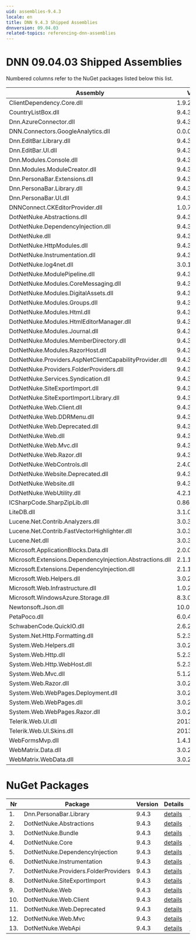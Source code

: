 ```yaml
---
uid: assemblies-9.4.3
locale: en
title: DNN 9.4.3 Shipped Assemblies
dnnversion: 09.04.03
related-topics: referencing-dnn-assemblies
---
```


# DNN 09.04.03 Shipped Assemblies

Numbered columns refer to the NuGet packages listed below this list.

|**Assembly**|**Version**|#1|#2|#3|#4|#5|#6|#7|#8|#9|#10|#11|#12|#13|
|---|---|---|---|---|---|---|---|---|---|---|---|---|---|---|
|ClientDependency.Core.dll|1.9.2.7| | | | | | | | | | | | | |
|CountryListBox.dll|9.4.3.33| | | | | | | | | | | | | |
|Dnn.AzureConnector.dll|9.4.3.33| | | | | | | | | | | | | |
|DNN.Connectors.GoogleAnalytics.dll|0.0.0.0| | | | | | | | | | | | | |
|Dnn.EditBar.Library.dll|9.4.3.33| | | | | | | | | | | | | |
|Dnn.EditBar.UI.dll|9.4.3.33| | | | | | | | | | | | | |
|Dnn.Modules.Console.dll|9.4.3.33| | | | | | | | | | | | | |
|Dnn.Modules.ModuleCreator.dll|9.4.3.33| | | | | | | | | | | | | |
|Dnn.PersonaBar.Extensions.dll|9.4.3.33| | | | | | | | | | | | | |
|Dnn.PersonaBar.Library.dll|9.4.3.33|1| | | | | | | | | | | | |
|Dnn.PersonaBar.UI.dll|9.4.3.33| | | | | | | | | | | | | |
|DNNConnect.CKEditorProvider.dll|1.0.7| | | | | | | | | | | | | |
|DotNetNuke.Abstractions.dll|9.4.3.33| |2| | | | | | | | | | | |
|DotNetNuke.DependencyInjection.dll|9.4.3.33|1| |3|4|5|6|7|8|9|10|11|12|13|
|DotNetNuke.dll|9.4.3.33|1| |3|4| |6|7|8|9|10|11|12|13|
|DotNetNuke.HttpModules.dll|9.4.3.33| | |3| | | | | | | | | | |
|DotNetNuke.Instrumentation.dll|9.4.3.33|1| |3| | |6| |8| | | | | |
|DotNetNuke.log4net.dll|3.0.1.0|1| |3| | |6| |8| | | | | |
|DotNetNuke.ModulePipeline.dll|9.4.3.33| | | | | | | | | | | | | |
|DotNetNuke.Modules.CoreMessaging.dll|9.4.3.33| | | | | | | | | | | | | |
|DotNetNuke.Modules.DigitalAssets.dll|9.4.3.33| | |3| | | | | | | | | | |
|DotNetNuke.Modules.Groups.dll|9.4.3.33| | | | | | | | | | | | | |
|DotNetNuke.Modules.Html.dll|9.4.3.33| | | | | | | | | | | | | |
|DotNetNuke.Modules.HtmlEditorManager.dll|9.4.3.33| | | | | | | | | | | | | |
|DotNetNuke.Modules.Journal.dll|9.4.3.33| | | | | | | | | | | | | |
|DotNetNuke.Modules.MemberDirectory.dll|9.4.3.33| | | | | | | | | | | | | |
|DotNetNuke.Modules.RazorHost.dll|9.4.3.33| | | | | | | | | | | | | |
|DotNetNuke.Providers.AspNetClientCapabilityProvider.dll|9.4.3.33| | | | | | | | | | | | | |
|DotNetNuke.Providers.FolderProviders.dll|9.4.3.33| | |3| | | |7| | | | | | |
|DotNetNuke.Services.Syndication.dll|9.4.3.33| | | | | | | | | | | | | |
|DotNetNuke.SiteExportImport.dll|9.4.3.33| | |3| | | | |8| | | | | |
|DotNetNuke.SiteExportImport.Library.dll|9.4.3.33| | |3| | | | |8| | | | | |
|DotNetNuke.Web.Client.dll|9.4.3.33| | |3| | | | | | |10| |12| |
|DotNetNuke.Web.DDRMenu.dll|9.4.3.33| | | | | | | | | | | | | |
|DotNetNuke.Web.Deprecated.dll|9.4.3.33| | |3| | | | | | | |11| | |
|DotNetNuke.Web.dll|9.4.3.33|1| |3| | | | |8|9| |11|12|13|
|DotNetNuke.Web.Mvc.dll|9.4.3.33| | |3| | | | | | | | |12| |
|DotNetNuke.Web.Razor.dll|9.4.3.33| | | | | | | | | | | | | |
|DotNetNuke.WebControls.dll|2.4.0.598| | |3| | | | | | | | | | |
|DotNetNuke.Website.Deprecated.dll|9.4.3.33| | | | | | | | | | | | | |
|DotNetNuke.Website.dll|9.4.3.33| | | | | | | | | | | | | |
|DotNetNuke.WebUtility.dll|4.2.1.783|1| |3| | | | |8|9| |11|12|13|
|ICSharpCode.SharpZipLib.dll|0.86.0.518| | | | | | | | | | | | | |
|LiteDB.dll|3.1.0.0| | | | | | | | | | | | | |
|Lucene.Net.Contrib.Analyzers.dll|3.0.3| | | | | | | | | | | | | |
|Lucene.Net.Contrib.FastVectorHighlighter.dll|3.0.3| | | | | | | | | | | | | |
|Lucene.Net.dll|3.0.3.0| | | | | | | | | | | | | |
|Microsoft.ApplicationBlocks.Data.dll|2.0.0.0|1| |3|4| |6|7|8|9|10|11|12|13|
|Microsoft.Extensions.DependencyInjection.Abstractions.dll|2.1.1.18157| | | | | | | | | | | | | |
|Microsoft.Extensions.DependencyInjection.dll|2.1.1.18157|1| |3|4|5|6|7|8|9|10|11|12|13|
|Microsoft.Web.Helpers.dll|3.0.20129.0| | | | | | | | | | | | | |
|Microsoft.Web.Infrastructure.dll|1.0.20105.407| | |3| | | | | | | | |12| |
|Microsoft.WindowsAzure.Storage.dll|8.3.0.0| | | | | | | | | | | | | |
|Newtonsoft.Json.dll|10.0.3.21018| | |3| | | | | | | | |12|13|
|PetaPoco.dll|6.0.415.0| | | | | | | | | | | | | |
|SchwabenCode.QuickIO.dll|2.6.2.0| | | | | | | | | | | | | |
|System.Net.Http.Formatting.dll|5.2.30128.0| | |3| | | | | | | | |12|13|
|System.Web.Helpers.dll|3.0.20129.0| | |3| | | | | | | | |12| |
|System.Web.Http.dll|5.2.30128.0| | |3| | | | | | | | |12|13|
|System.Web.Http.WebHost.dll|5.2.30128.0| | | | | | | | | | | | | |
|System.Web.Mvc.dll|5.1.20821.0| | |3| | | | | | | | |12| |
|System.Web.Razor.dll|3.0.20129.0| | |3| | | | | | | | |12| |
|System.Web.WebPages.Deployment.dll|3.0.20129.0| | |3| | | | | | | | |12| |
|System.Web.WebPages.dll|3.0.20129.0| | |3| | | | | | | | |12| |
|System.Web.WebPages.Razor.dll|3.0.20129.0| | |3| | | | | | | | |12| |
|Telerik.Web.UI.dll|2013.2.717.40| | |3| | | | | | | |11| | |
|Telerik.Web.UI.Skins.dll|2013.2.717.40| | | | | | | | | | | | | |
|WebFormsMvp.dll|1.4.1.0| | | | | | | | | | | | | |
|WebMatrix.Data.dll|3.0.20129.0| | | | | | | | | | | | | |
|WebMatrix.WebData.dll|3.0.20129.0| | | | | | | | | | | | | |

# NuGet Packages

|**Nr**|**Package**|**Version**|Details|NuGet|
|---|---|---|---|---|
|1.|Dnn.PersonaBar.Library|9.4.3|[details](xref:nuget-Dnn.PersonaBar.Library-9.4.3)|[NuGet](https://www.nuget.org/packages/Dnn.PersonaBar.Library/9.4.3)|
|2.|DotNetNuke.Abstractions|9.4.3|[details](xref:nuget-DotNetNuke.Abstractions-9.4.3)|[NuGet](https://www.nuget.org/packages/DotNetNuke.Abstractions/9.4.3)|
|3.|DotNetNuke.Bundle|9.4.3|[details](xref:nuget-DotNetNuke.Bundle-9.4.3)|[NuGet](https://www.nuget.org/packages/DotNetNuke.Bundle/9.4.3)|
|4.|DotNetNuke.Core|9.4.3|[details](xref:nuget-DotNetNuke.Core-9.4.3)|[NuGet](https://www.nuget.org/packages/DotNetNuke.Core/9.4.3)|
|5.|DotNetNuke.DependencyInjection|9.4.3|[details](xref:nuget-DotNetNuke.DependencyInjection-9.4.3)|[NuGet](https://www.nuget.org/packages/DotNetNuke.DependencyInjection/9.4.3)|
|6.|DotNetNuke.Instrumentation|9.4.3|[details](xref:nuget-DotNetNuke.Instrumentation-9.4.3)|[NuGet](https://www.nuget.org/packages/DotNetNuke.Instrumentation/9.4.3)|
|7.|DotNetNuke.Providers.FolderProviders|9.4.3|[details](xref:nuget-DotNetNuke.Providers.FolderProviders-9.4.3)|[NuGet](https://www.nuget.org/packages/DotNetNuke.Providers.FolderProviders/9.4.3)|
|8.|DotNetNuke.SiteExportImport|9.4.3|[details](xref:nuget-DotNetNuke.SiteExportImport-9.4.3)|[NuGet](https://www.nuget.org/packages/DotNetNuke.SiteExportImport/9.4.3)|
|9.|DotNetNuke.Web|9.4.3|[details](xref:nuget-DotNetNuke.Web-9.4.3)|[NuGet](https://www.nuget.org/packages/DotNetNuke.Web/9.4.3)|
|10.|DotNetNuke.Web.Client|9.4.3|[details](xref:nuget-DotNetNuke.Web.Client-9.4.3)|[NuGet](https://www.nuget.org/packages/DotNetNuke.Web.Client/9.4.3)|
|11.|DotNetNuke.Web.Deprecated|9.4.3|[details](xref:nuget-DotNetNuke.Web.Deprecated-9.4.3)|[NuGet](https://www.nuget.org/packages/DotNetNuke.Web.Deprecated/9.4.3)|
|12.|DotNetNuke.Web.Mvc|9.4.3|[details](xref:nuget-DotNetNuke.Web.Mvc-9.4.3)|[NuGet](https://www.nuget.org/packages/DotNetNuke.Web.Mvc/9.4.3)|
|13.|DotNetNuke.WebApi|9.4.3|[details](xref:nuget-DotNetNuke.WebApi-9.4.3)|[NuGet](https://www.nuget.org/packages/DotNetNuke.WebApi/9.4.3)|


